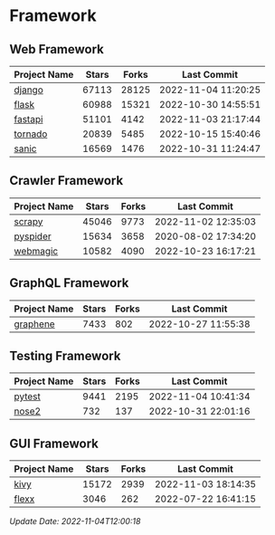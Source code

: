 # Framework

## Web Framework
| Project Name | Stars | Forks | Last Commit |
| ------------ | ----- | ----- | ----------- |
| [django](https://github.com/django/django) | 67113 | 28125 | 2022-11-04 11:20:25 |
| [flask](https://github.com/pallets/flask) | 60988 | 15321 | 2022-10-30 14:55:51 |
| [fastapi](https://github.com/tiangolo/fastapi) | 51101 | 4142 | 2022-11-03 21:17:44 |
| [tornado](https://github.com/tornadoweb/tornado) | 20839 | 5485 | 2022-10-15 15:40:46 |
| [sanic](https://github.com/sanic-org/sanic) | 16569 | 1476 | 2022-10-31 11:24:47 |

## Crawler Framework
| Project Name | Stars | Forks | Last Commit |
| ------------ | ----- | ----- | ----------- |
| [scrapy](https://github.com/scrapy/scrapy) | 45046 | 9773 | 2022-11-02 12:35:03 |
| [pyspider](https://github.com/binux/pyspider) | 15634 | 3658 | 2020-08-02 17:34:20 |
| [webmagic](https://github.com/code4craft/webmagic) | 10582 | 4090 | 2022-10-23 16:17:21 |

## GraphQL Framework
| Project Name | Stars | Forks | Last Commit |
| ------------ | ----- | ----- | ----------- |
| [graphene](https://github.com/graphql-python/graphene) | 7433 | 802 | 2022-10-27 11:55:38 |

## Testing Framework
| Project Name | Stars | Forks | Last Commit |
| ------------ | ----- | ----- | ----------- |
| [pytest](https://github.com/pytest-dev/pytest) | 9441 | 2195 | 2022-11-04 10:41:34 |
| [nose2](https://github.com/nose-devs/nose2) | 732 | 137 | 2022-10-31 22:01:16 |

## GUI Framework
| Project Name | Stars | Forks | Last Commit |
| ------------ | ----- | ----- | ----------- |
| [kivy](https://github.com/kivy/kivy) | 15172 | 2939 | 2022-11-03 18:14:35 |
| [flexx](https://github.com/flexxui/flexx) | 3046 | 262 | 2022-07-22 16:41:15 |

*Update Date: 2022-11-04T12:00:18*